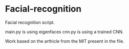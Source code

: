 # Facial-recognition
Facial recognition script.

main.py is using eigenfaces cnn.py is using a trained CNN.

Work based on the arthicle from the MIT present in the file.
